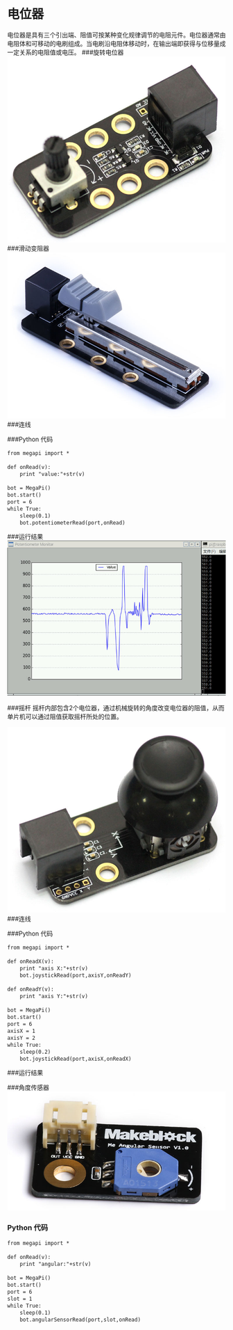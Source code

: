 # 电位器

电位器是具有三个引出端、阻值可按某种变化规律调节的电阻元件。电位器通常由电阻体和可移动的电刷组成。当电刷沿电阻体移动时，在输出端即获得与位移量成一定关系的电阻值或电压。
###旋转电位器
![potentiometer](potentiometer.jpg)
###滑动变阻器
![slider](slider_potentiometer.jpg)
###连线

###Python 代码
```
from megapi import *

def onRead(v):
	print "value:"+str(v)

bot = MegaPi()
bot.start()
port = 6
while True:
    sleep(0.1)
    bot.potentiometerRead(port,onRead)
```
###运行结果
![sample](potentiometer_sample.jpg)

###摇杆
摇杆内部包含2个电位器，通过机械旋转的角度改变电位器的阻值，从而单片机可以通过阻值获取摇杆所处的位置。

![joystick](joystick.jpg)
###连线

###Python 代码
```
from megapi import *

def onReadX(v):
	print "axis X:"+str(v)
    bot.joystickRead(port,axisY,onReadY)
    
def onReadY(v):
	print "axis Y:"+str(v)

bot = MegaPi()
bot.start()
port = 6
axisX = 1
axisY = 2
while True:
    sleep(0.2)
    bot.joystickRead(port,axisX,onReadX)
```
###运行结果

###角度传感器
![angular](angular.jpg)
### Python 代码
```
from megapi import *

def onRead(v):
	print "angular:"+str(v)

bot = MegaPi()
bot.start()
port = 6
slot = 1
while True:
    sleep(0.1)
    bot.angularSensorRead(port,slot,onRead)
```